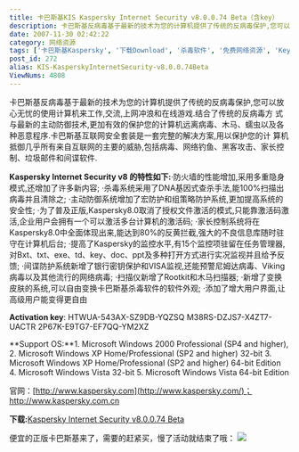 ```yaml
---
title: 卡巴斯基KIS Kaspersky Internet Security v8.0.0.74 Beta（含key）
description: 卡巴斯基反病毒基于最新的技术为您的计算机提供了传统的反病毒保护,您可以放心无忧的使用计算机来工作,交流,上网冲浪和在线游戏.结合了传统的反病毒方式与最新的主动防御技术,更加有效的保护您的计算机远离病毒、木马、蠕虫以及各种恶意程序.卡巴斯基互联网安全套装是一套完整的解决方案,用以保护您的计算机抵御几乎所有来自互联网的主要的威胁,包括病毒、网络钓鱼、黑客攻击、家长控制、垃圾邮件和间谍软件.
date: 2007-11-30 02:42:22
category: 网络资源
tags: ['卡巴斯基Kaspersky', '下载Download', '杀毒软件', '免费网络资源', 'Key']
post_id: 272
alias: KIS-KasperskyInternetSecurity-v8.0.0.74Beta
ViewNums: 4808
---
```


卡巴斯基反病毒基于最新的技术为您的计算机提供了传统的反病毒保护,您可以放心无忧的使用计算机来工作,交流,上网冲浪和在线游戏.结合了传统的反病毒方 式与最新的主动防御技术,更加有效的保护您的计算机远离病毒、木马、蠕虫以及各种恶意程序.卡巴斯基互联网安全套装是一套完整的解决方案,用以保护您的计 算机抵御几乎所有来自互联网的主要的威胁,包括病毒、网络钓鱼、黑客攻击、家长控制、垃圾邮件和间谍软件.

**Kaspersky Internet Security v8 的特性如下:**·防火墙的性能增加,采用多重隐身模式,还增加了许多新内容;
·杀毒系统采用了DNA基因式查杀手法,能100%扫描出病毒并且清除之;
·主动防御系统增加了宏防护和组策略防护系统,更加提高系统的安全性;
·为了普及正版,Kaspersky8.0取消了授权文件激活的模式,只能靠激活码激活,企业用户会拥有一个可以激活多台计算机的激活码;
·家长控制系统将在Kaspersky8.0中全面体现出来,能达到80%的反黄拦截,强大的不良信息库随时驻守在计算机后台;
·提高了Kaspersky的监控水平,有15个监控项驻留在任务管理器,对Bxt、txt、exe、td、key、doc、ppt及多种打开方式进行实况监视并且给予反馈;
·间谍防护系统新增了银行密钥保护和VISA监视,还能预警尼姆达病毒、Viking病毒以及其他流行的网络病毒;
·扫描仪新增了Rootkit和木马扫描器;
·新增了变换皮肤的系统,可以自由变换卡巴斯基杀毒软件的软件外观;
·添加了增大用户界面,让高级用户能变得更自由

**Activation key**:
HTWUA-543AX-SZ9DB-YQZSQ
M38RS-DZJS7-X4ZT7-UACTR
2P67K-E9TG7-EF7QQ-YM2XZ

**Support OS:**1. Microsoft Windows 2000 Professional (SP4 and higher),
2. Microsoft Windows XP Home/Professional (SP2 and higher) 32-bit
3. Microsoft Windows XP Home/Professional (SP2 and higher) 64-bit Edition
4. Microsoft Windows Vista 32-bit
5. Microsoft Windows Vista 64-bit Edition

官网：[http://www.kaspersky.com](http://www.kaspersky.com/)；<http://www.kaspersky.com.cn>

**下载:**[Kaspersky Internet Security v8.0.0.74 Beta](http://downloads1.kaspersky-labs.com/devbuilds/8.0.0.74/English/2007_11_27_11_32/kis.en.msi)

便宜的正版卡巴斯基来了，需要的赶紧买，慢了活动就结束了哦：
[![](http://file.chanet.com.cn/image.cgi?a=73348&d=99391&u=&e=)](http://count.chanet.com.cn/click.cgi?a=73348&d=99391&u=&e=)

